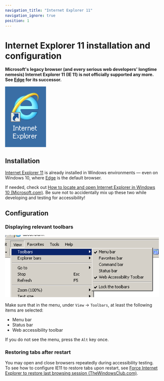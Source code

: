```yaml
---
navigation_title: "Internet Explorer 11"
navigation_ignore: true
position: 1
---
```


# Internet Explorer 11 installation and configuration

**Microsoft's legacy browser (and every serious web developers' longtime nemesis) Internet Explorer 11 (IE 11) is not officially supported any more. See [Edge](../edge) for its successor.**

![Internet Explorer logo](_media/internet-explorer-logo.png)

## Installation

[Internet Explorer 11](https://windows.microsoft.com/en-US/internet-explorer/download-ie) is already installed in Windows environments — even on Windows 10, where [Edge](https://windows.microsoft.com/en-US/windows-10/getstarted-get-to-know-microsoft-edge) is the default browser.

If needed, check out [How to locate and open Internet Explorer in Windows 10 (Microsoft.com)](https://answers.microsoft.com/en-us/windows/forum/windows_10-networking-winpc/how-to-locate-and-open-internet-explorer-in/4b067f8b-a0dc-4fba-9e63-00fb14ea82e8). Be sure not to accidentally mix up these two while developing and testing for accessibility!

## Configuration

### Displaying relevant toolbars

![Internet Explorer's menu "View -> Toolbars"](_media/internet-explorer-11s-menu-view-toolbars.png)

Make sure that in the menu, under `View` -> `Toolbars`, at least the following items are selected:

- Menu bar
- Status bar
- Web accessibility toolbar

If you do not see the menu, press the `Alt` key once.

### Restoring tabs after restart

You may open and close browsers repeatedly during accessibility testing. To see how to configure IE11 to restore tabs upon restart, see [Force Internet Explorer to restore last browsing session (TheWindowsClub.com)](https://www.thewindowsclub.com/internet-explorer-restore-last-browsing-session).
